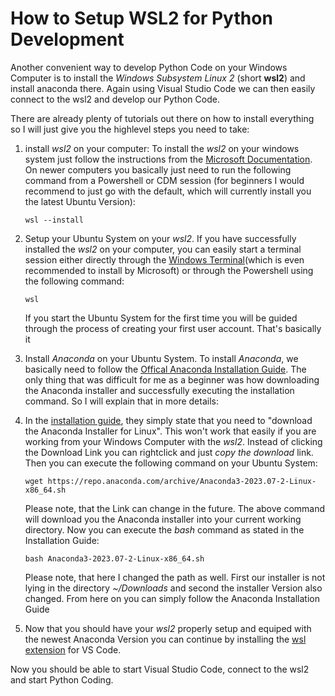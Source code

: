 # How to Setup WSL2 for Python Development
Another convenient way to develop Python Code on your Windows Computer is to install the *Windows Subsystem Linux 2* (short **wsl2**) and install anaconda there. Again using Visual Studio Code we can then easily connect to the wsl2 and develop our Python Code.

There are already plenty of tutorials out there on how to install everything so I will just give you the highlevel steps you need to take:

1. install *wsl2* on your computer: To install the *wsl2* on your windows system just follow the instructions from the [Microsoft Documentation](https://learn.microsoft.com/en-gb/windows/wsl/install). On newer computers you basically just need to run the following command from a Powershell or CDM session (for beginners I would recommend to just go with the default, which will currently install you the latest Ubuntu Version):
    ```console
    wsl --install
    ```
2. Setup your Ubuntu System on your *wsl2*. If you have successfully installed the *wsl2* on your computer, you can easily start a terminal session either directly through the [Windows Terminal](https://learn.microsoft.com/en-us/windows/terminal/install)(which is even recommended to install by Microsoft) or through the Powershell using the following command:
    ```console
    wsl
    ```
    If you start the Ubuntu System for the first time you will be guided through the process of creating your first user account. That's basically it

3. Install *Anaconda* on your Ubuntu System. To install *Anaconda*, we basically need to follow the [Offical Anaconda Installation Guide](https://docs.anaconda.com/free/anaconda/install/linux/). The only thing that was difficult for me as a beginner was how downloading the Anaconda installer and successfully executing the installation command. So I will explain that in more details:
  1. In the [installation guide](https://docs.anaconda.com/free/anaconda/install/linux/), they simply state that you need to "download the Anaconda Installer for Linux". This won't work that easily if you are working from your Windows Computer with the *wsl2*. Instead of clicking the Download Link you can rightclick and just *copy the download* link. Then you can execute the following command on your Ubuntu System:
      ```console
      wget https://repo.anaconda.com/archive/Anaconda3-2023.07-2-Linux-x86_64.sh
      ```
      Please note, that the Link can change in the future. The above command will download you the Anaconda installer into your current working directory.
      Now you can execute the *bash* command as stated in the Installation Guide:
      ```console
      bash Anaconda3-2023.07-2-Linux-x86_64.sh
      ```
      Please note, that here I changed the path as well. First our installer is not lying in the directory *~/Downloads* and second the installer Version also changed. From here on you can simply follow the Anaconda Installation Guide
4. Now that you should have your *wsl2* properly setup and equiped with the newest Anaconda Version you can continue by installing the [wsl extension](https://marketplace.visualstudio.com/items?itemName=ms-vscode-remote.remote-wsl) for VS Code.

Now you should be able to start Visual Studio Code, connect to the wsl2 and start Python Coding.
